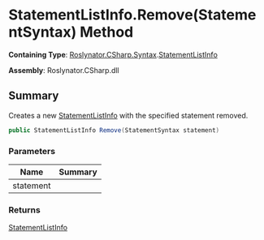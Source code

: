 # StatementListInfo\.Remove\(StatementSyntax\) Method

**Containing Type**: [Roslynator.CSharp.Syntax](../../README.md)\.[StatementListInfo](../README.md)

**Assembly**: Roslynator\.CSharp\.dll

## Summary

Creates a new [StatementListInfo](../README.md) with the specified statement removed\.

```csharp
public StatementListInfo Remove(StatementSyntax statement)
```

### Parameters

| Name | Summary |
| ---- | ------- |
| statement | |

### Returns

[StatementListInfo](../README.md)

